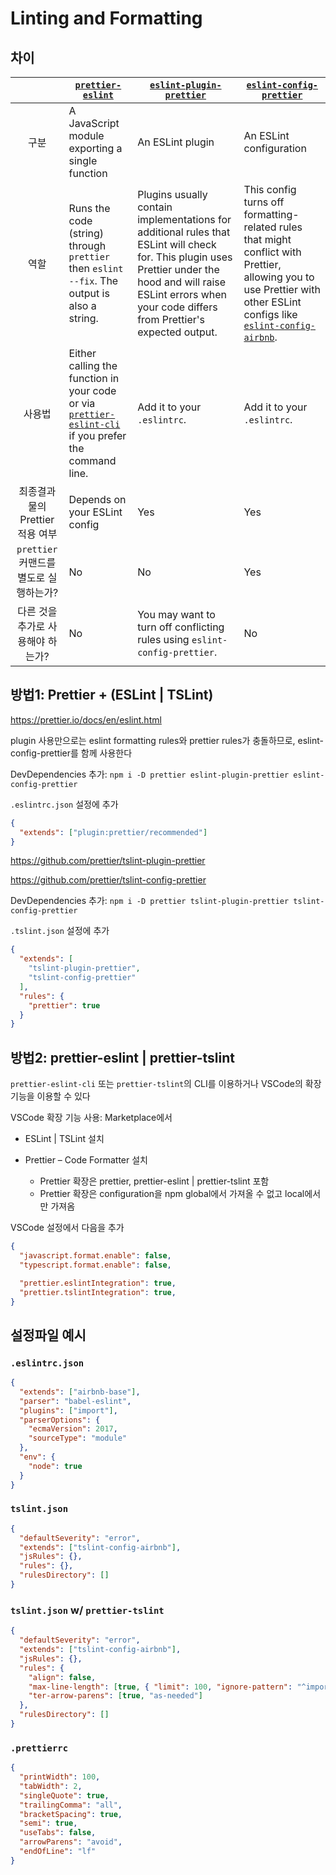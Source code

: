 # Linting and Formatting

## 차이

| | [`prettier-eslint`](https://github.com/prettier/prettier-eslint) | [`eslint-plugin-prettier`](https://github.com/prettier/eslint-plugin-prettier) | [`eslint-config-prettier`](https://github.com/prettier/eslint-config-prettier) |
| :---: | --- | --- | --- |
| 구분 | A JavaScript module exporting a single function | An ESLint plugin | An ESLint configuration |
| 역할 | Runs the code (string) through `prettier` then `eslint --fix`. The output is also a string. | Plugins usually contain implementations for additional rules that ESLint will check for. This plugin uses Prettier under the hood and will raise ESLint errors when your code differs from Prettier's expected output. | This config turns off formatting-related rules that might conflict with Prettier, allowing you to use Prettier with other ESLint configs like [`eslint-config-airbnb`](https://www.npmjs.com/package/eslint-config-airbnb). |
| 사용법 | Either calling the function in your code or via [`prettier-eslint-cli`](https://github.com/prettier/prettier-eslint-cli) if you prefer the command line. | Add it to your `.eslintrc`. | Add it to your `.eslintrc`. |
| 최종결과물의 Prettier 적용 여부 | Depends on your ESLint config | Yes | Yes |
| `prettier` 커맨드를 별도로 실행하는가? | No | No | Yes |
| 다른 것을 추가로 사용해야 하는가?| No | You may want to turn off conflicting rules using `eslint-config-prettier`. | No |

## 방법1: Prettier + (ESLint | TSLint)

<https://prettier.io/docs/en/eslint.html>

plugin 사용만으로는 eslint formatting rules와 prettier rules가 충돌하므로, eslint-config-prettier를 함께 사용한다

DevDependencies 추가: `npm i -D prettier eslint-plugin-prettier eslint-config-prettier`

`.eslintrc.json` 설정에 추가

```json
{
  "extends": ["plugin:prettier/recommended"]
}
```

<https://github.com/prettier/tslint-plugin-prettier>

<https://github.com/prettier/tslint-config-prettier>

DevDependencies 추가: `npm i -D prettier tslint-plugin-prettier tslint-config-prettier`

`.tslint.json` 설정에 추가

```json
{
  "extends": [
    "tslint-plugin-prettier",
    "tslint-config-prettier"
  ],
  "rules": {
    "prettier": true
  }
}
```

## 방법2: prettier-eslint | prettier-tslint

`prettier-eslint-cli` 또는 `prettier-tslint`의 CLI를 이용하거나 VSCode의 확장기능을 이용할 수 있다

VSCode 확장 기능 사용: Marketplace에서

- ESLint | TSLint 설치

- Prettier – Code Formatter 설치
  - Prettier 확장은 prettier, prettier-eslint | prettier-tslint 포함
  - Prettier 확장은 configuration을 npm global에서 가져올 수 없고 local에서만 가져옴

VSCode 설정에서 다음을 추가

```json
{
  "javascript.format.enable": false,
  "typescript.format.enable": false,

  "prettier.eslintIntegration": true,
  "prettier.tslintIntegration": true,
}
```

## 설정파일 예시

### `.eslintrc.json`

```json
{
  "extends": ["airbnb-base"],
  "parser": "babel-eslint",
  "plugins": ["import"],
  "parserOptions": {
    "ecmaVersion": 2017,
    "sourceType": "module"
  },
  "env": {
    "node": true
  }
}
```

### `tslint.json`

```json
{
  "defaultSeverity": "error",
  "extends": ["tslint-config-airbnb"],
  "jsRules": {},
  "rules": {},
  "rulesDirectory": []
}
```

### `tslint.json` w/ `prettier-tslint`

```json
{
  "defaultSeverity": "error",
  "extends": ["tslint-config-airbnb"],
  "jsRules": {},
  "rules": {
    "align": false,
    "max-line-length": [true, { "limit": 100, "ignore-pattern": "^import |^export {(.*?)}" }],
    "ter-arrow-parens": [true, "as-needed"]
  },
  "rulesDirectory": []
}
```

### `.prettierrc`

```json
{
  "printWidth": 100,
  "tabWidth": 2,
  "singleQuote": true,
  "trailingComma": "all",
  "bracketSpacing": true,
  "semi": true,
  "useTabs": false,
  "arrowParens": "avoid",
  "endOfLine": "lf"
}
```
